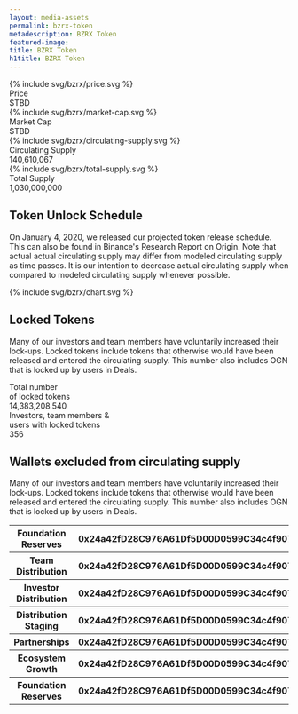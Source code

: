 ```yaml
---
layout: media-assets
permalink: bzrx-token
metadescription: BZRX Token
featured-image:
title: BZRX Token
h1title: BZRX Token
---
```


<div class="container container-xl">
    <div class="container-bzrx">
        <div class="item-bzrx">
            <div class="icon">{% include svg/bzrx/price.svg %}</div>
            <div class="title">Price</div>
            <div class="value"><span class="sign">$</span>TBD</div>
        </div>
        <div class="item-bzrx">
            <div class="icon">{% include svg/bzrx/market-cap.svg %}</div>
            <div class="title">Market Cap</div>
            <div class="value"><span class="sign">$</span>TBD</div>
        </div>
        <div class="item-bzrx">
            <div class="icon">{% include svg/bzrx/circulating-supply.svg %}</div>
            <div class="title">Circulating Supply</div>
            <div class="value">140,610,067</div>
        </div>
        <div class="item-bzrx">
            <div class="icon">{% include svg/bzrx/total-supply.svg %}</div>
            <div class="title">Total Supply</div>
            <div class="value">1,030,000,000</div>
        </div>
    </div>
</div>

<div class="container container-md content-bzrx">
    <h2>Token Unlock Schedule</h2>
    <p>On January 4, 2020, we released our projected token release schedule. This can also be found in Binance's Research Report on Origin. Note that actual actual circulating supply may differ from modeled circulating supply as time passes. It is our intention to decrease actual circulating supply when compared to modeled circulating supply whenever possible.</p>
    <div class="container-chart">{% include svg/bzrx/chart.svg %}</div>
    <h2>Locked Tokens</h2>
    <p>Many of our investors and team members have voluntarily increased their lock-ups. Locked tokens include tokens that otherwise would have been released and entered the circulating supply. This number also includes OGN that is locked up by users in  Deals.</p>
</div>

<div class="container container-xl">
    <div class="container-locked">
        <div class="container container-md content-bzrx">
            <div class="d-flex f-wrap">    
                <div class="item-locked">
                    <div class="title">Total number <br /> of locked tokens</div>
                    <div class="value">14,383,208.540</div>
                </div>
                <div class="item-locked">
                    <div class="title">Investors, team members & <br /> users with locked tokens</div>
                    <div class="value">356</div>
                </div>
            </div>
        </div>
    </div>
</div>
<div class="container container-md content-bzrx">
    <h2>Wallets excluded from circulating supply</h2>
    <p>Many of our investors and team members have voluntarily increased their lock-ups. Locked tokens include tokens that otherwise would have been released and entered the circulating supply. This number also includes OGN that is locked up by users in  Deals.</p>
</div>

<div class="container container-xl overflow-x-scroll">
    <table class="bzrx-table">
        <tbody>
            <tr class="bzrx-row">
                <th class="title">Foundation Reserves</th>
                <th class="account">0x24a42fD28C976A61Df5D00D0599C34c4f90748c8</th>
                <th class="action"><a href="/">Open</a></th>
            </tr>
            <tr class="bzrx-row">
                <th class="title">Team Distribution</th>
                <th class="account">0x24a42fD28C976A61Df5D00D0599C34c4f90748c8</th>
                <th class="action"><a href="/">Open</a></th>
            </tr>
            <tr class="bzrx-row">
                <th class="title">Investor Distribution</th>
                <th class="account">0x24a42fD28C976A61Df5D00D0599C34c4f90748c8</th>
                <th class="action"><a href="/">Open</a></th>
            </tr>
            <tr class="bzrx-row">
                <th class="title">Distribution Staging</th>
                <th class="account">0x24a42fD28C976A61Df5D00D0599C34c4f90748c8</th>
                <th class="action"><a href="/">Open</a></th>
            </tr>
            <tr class="bzrx-row">
                <th class="title">Partnerships</th>
                <th class="account">0x24a42fD28C976A61Df5D00D0599C34c4f90748c8</th>
                <th class="action"><a href="/">Open</a></th>
            </tr>
            <tr class="bzrx-row">
                <th class="title">Ecosystem Growth</th>
                <th class="account">0x24a42fD28C976A61Df5D00D0599C34c4f90748c8</th>
                <th class="action"><a href="/">Open</a></th>
            </tr>
            <tr class="bzrx-row">
                <th class="title">Foundation Reserves</th>
                <th class="account">0x24a42fD28C976A61Df5D00D0599C34c4f90748c8</th>
                <th class="action"><a href="/">Open</a></th>
            </tr>
        </tbody>
    </table>
</div>
